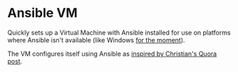 # Ansible VM

Quickly sets up a Virtual Machine with Ansible installed for use on platforms
where Ansible isn't available (like Windows [for the moment][ansible-win]).

The VM configures itself using Ansible as [inspired by Christian's Quora
post][inspiration].

[ansible-win]: https://groups.google.com/d/msg/ansible-project/17YZIgArn2g/vY-QDVVUKusJ
[inspiration]: http://www.quora.com/Christian-Nygaard/Posts/Using-Vagrant-and-Ansible-on-Windows
